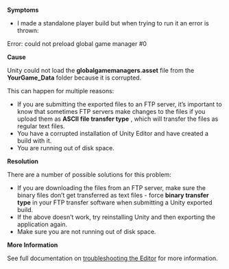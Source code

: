 
        

**Symptoms** 

*   I made a standalone player build but when trying to run it an error is thrown:

Error: could not preload global game manager #0

**Cause** 

Unity could not load the **globalgamemanagers.asset** file from the **YourGame_Data** folder because it is corrupted.

This can happen for multiple reasons:

*   If you are submitting the exported files to an FTP server, it’s important to know that sometimes FTP servers make changes to the files if you upload them as  **ASCII file transfer type** , which will transfer the files as regular text files.
*   You have a corrupted installation of Unity Editor and have created a build with it.
*   You are running out of disk space.

**Resolution** 

There are a number of possible solutions for this problem:

*   If you are downloading the files from an FTP server, make sure the binary files don’t get transferred as text files - force  **binary transfer type**  in your FTP transfer software when submitting a Unity exported build.
*   If the above doesn’t work, try reinstalling Unity and then exporting the application again.
*   Make sure you are not running out of disk space.

**More Information** 

See full documentation on [troubleshooting the Editor](https://docs.unity3d.com/Manual/TroubleShootingEditor.html) for more information.

      